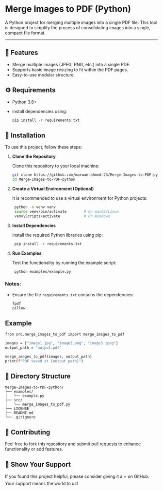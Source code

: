 # Merge Images to PDF (Python)

A Python project for merging multiple images into a single PDF file. This tool is designed to simplify the process of consolidating images into a single, compact file format.

---

## 🚀 Features
- Merge multiple images (JPEG, PNG, etc.) into a single PDF.
- Supports basic image resizing to fit within the PDF pages.
- Easy-to-use modular structure.

## ⚙️ Requirements

- Python 3.8+
- Install dependencies using:

    ```bash
    pip install -r requirements.txt
    ```

## 🔧 Installation

To use this project, follow these steps:

1. **Clone the Repository**
    
    Clone this repository to your local machine:  
    
    ```bash
    git clone https://github.com/marwan-ahmed-23/Merge-Images-to-PDF-python.git
    cd Merge-Images-to-PDF-python
    ```

2. **Create a Virtual Environment (Optional)**

    It is recommended to use a virtual environment for Python projects:
    
   ```bash
    python -m venv venv
    source venv/bin/activate        # On macOS/Linux
    venv\Scripts\activate           # On Windows
   ```

3. **Install Dependencies**

    Install the required Python libraries using pip:
    
   ```bash
    pip install -r requirements.txt
   ```

4. **Run Examples**

    Test the functionality by running the example script:
    
   ```bash
    python examples/example.py
   ```


### Notes:
- Ensure the file `requirements.txt` contains the dependencies:
    ```bash
    fpdf
    pillow
    ```

## Example

```bash
from src.merge_images_to_pdf import merge_images_to_pdf

images = ["image1.jpg", "image2.png", "image3.jpeg"]
output_path = "output.pdf"

merge_images_to_pdf(images, output_path)
print(f"PDF saved at {output_path}")
```

## 📂 Directory Structure
```plaintext
Merge-Images-to-PDF-python/
├── examples/
│   └── example.py
├── src/
│   └── merge_images_to_pdf.py
├── LICENSE
├── README.md
└── .gitignore
```

## 🤝 Contributing

Feel free to fork this repository and submit pull requests to enhance functionality or add features.

## 🌟 Show Your Support

If you found this project helpful, please consider giving it a ⭐ on GitHub. Your support means the world to us!
